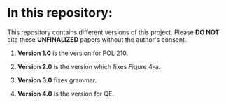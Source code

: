 # In this repository:

This repository contains different versions of this project. Please **DO NOT** cite these **UNFINALIZED** papers without the author's consent.

1. **Version 1.0** is the version for POL 210.

2. **Version 2.0** is the version which fixes Figure 4-a.

3. **Version 3.0** fixes grammar.

4. **Version 4.0** is the version for QE.
